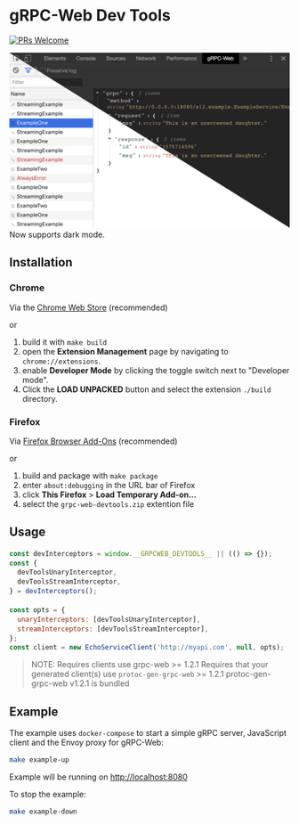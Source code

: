 # gRPC-Web Dev Tools

[![PRs Welcome](https://img.shields.io/badge/PRs-welcome-brightgreen.svg)](http://makeapullrequest.com)


![gRPC-Web Dev Tools](screenshots/store_light_dark.png)
Now supports dark mode.

## Installation

### Chrome

Via the [Chrome Web Store](https://chrome.google.com/webstore/detail/grpc-web-developer-tools/ddamlpimmiapbcopeoifjfmoabdbfbjj) (recommended)

or

  1. build it with `make build`
  1. open the **Extension Management** page by navigating to `chrome://extensions`.
  1. enable **Developer Mode** by clicking the toggle switch next to "Developer mode".
  1. Click the **LOAD UNPACKED** button and select the extension `./build` directory.

### Firefox

Via [Firefox Browser Add-Ons](https://addons.mozilla.org/en-US/firefox/addon/grpc-web-developer-tools/) (recommended)

or

  1. build and package with `make package`
  1. enter `about:debugging` in the URL bar of Firefox
  1. click **This Firefox** > **Load Temporary Add-on...**
  1. select the `grpc-web-devtools.zip` extention file

## Usage

```javascript
const devInterceptors = window.__GRPCWEB_DEVTOOLS__ || (() => {});
const {
  devToolsUnaryInterceptor,
  devToolsStreamInterceptor,
} = devInterceptors();

const opts = {
  unaryInterceptors: [devToolsUnaryInterceptor],
  streamInterceptors: [devToolsStreamInterceptor],
};
const client = new EchoServiceClient('http://myapi.com', null, opts);
```
> NOTE: 
> Requires clients use grpc-web >= 1.2.1
> Requires that your generated client(s) use `protoc-gen-grpc-web` >= 1.2.1
> protoc-gen-grpc-web v1.2.1 is bundled

## Example
 
The example uses `docker-compose` to start a simple gRPC server, JavaScript client and the Envoy proxy for gRPC-Web:

```bash
make example-up
```

Example will be running on [http://localhost:8080](http://localhost:8080)

To stop the example:

```bash
make example-down
```
